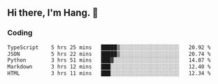## Hi there, I'm Hang. 👋

### Coding

<!--START_SECTION:waka-->

```txt
TypeScript    5 hrs 25 mins   █████▒░░░░░░░░░░░░░░░░░░░   20.92 %
JSON          5 hrs 22 mins   █████▒░░░░░░░░░░░░░░░░░░░   20.74 %
Python        3 hrs 51 mins   ███▓░░░░░░░░░░░░░░░░░░░░░   14.87 %
Markdown      3 hrs 12 mins   ███░░░░░░░░░░░░░░░░░░░░░░   12.40 %
HTML          3 hrs 11 mins   ███░░░░░░░░░░░░░░░░░░░░░░   12.34 %
```

<!--END_SECTION:waka-->
